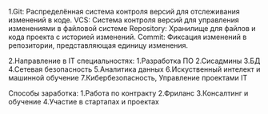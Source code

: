 1.Git: Распределённая система контроля версий для отслеживания изменений в коде.
VCS: Система контроля версий для управления изменениями в файловой системе
Repository: Хранилище для файлов и кода проекта с историей изменений.
Commit: Фиксация изменений в репозитории, представляющая единицу изменения.

2.Направление в IT специальностях:
1.Разработка ПО 
2.Сисадмины 
3.БД 
4.Сетевая безопасность 
5.Аналитика данных 
6.Искуственный интелект и машинной обучение 
7.Кибербезопасность, Управление проектами IT

Способы заработка: 
1.Работа по контракту
2.Фриланс
3.Консалтинг и обучение
4.Участие в стартапах и проектах